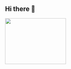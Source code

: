 ## Hi there 👋

<!--
**Kendeki/Kendeki** is a ✨ _special_ ✨ repository because its `README.md` (this file) appears on your GitHub profile.

Here are some ideas to get you started:

- 🔭 I’m currently working on ...
- 🌱 I’m currently learning ...
- 👯 I’m looking to collaborate on ...
- 🤔 I’m looking for help with ...
- 💬 Ask me about ...
- 📫 How to reach me: ...
- 😄 Pronouns: ...
- ⚡ Fun fact: ...
-->
<img src="https://wakatime.com/share/@58bce5cc-5e44-40e2-b9a2-e24129f8da93/a9f4fa23-e1f2-4a9a-a941-60a579976ebe.svg" width=200 height= 150 >
